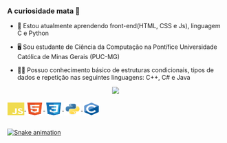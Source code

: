 ### A curiosidade mata 🦝


- 🌱 Estou atualmente aprendendo front-end(HTML, CSS e Js), linguagem C e Python

- 🖥️ Sou estudante de Ciência da Computação na Pontífice Universidade Católica de Minas Gerais (PUC-MG)

- 🧑‍💻 Possuo conhecimento básico de estruturas condicionais, tipos de dados e repetição nas seguintes linguagens: C++, C# e Java


<div align="center" display="flex">
  <a href="https://github.com/rafaelfleury">
  <img height="180em" src="https://github-readme-stats.vercel.app/api?username=rafaelfleury&show_icons=true&theme=prussian&include_all_commits=true&count_private=true"/>
  <!-- <img height="180em" src="https://github-readme-stats.vercel.app/api/top-langs/?username=rafaelfleury&layout=compact&langs_count=7&theme=prussian"/> -->
</div>
  
<div style="display: inline_block"><br>
  <img align="center" alt="Rafa-Js" height="30" width="40" src="https://raw.githubusercontent.com/devicons/devicon/master/icons/javascript/javascript-plain.svg">
  <img align="center" alt="Rafa-HTML" height="30" width="40" src="https://raw.githubusercontent.com/devicons/devicon/master/icons/html5/html5-original.svg">
  <img align="center" alt="Rafa-CSS" height="30" width="40" src="https://raw.githubusercontent.com/devicons/devicon/master/icons/css3/css3-original.svg">
  <img align="center" alt="Rafa-Python" height="30" width="40" src="https://raw.githubusercontent.com/devicons/devicon/master/icons/python/python-original.svg">
  <img align="center" alt="Rafa-C" height="30" width="40" src="https://raw.githubusercontent.com/devicons/devicon/master/icons/c/c-original.svg">
</div>

<br>

![Snake animation](https://github.com/rafaelfleury/rafaelfleury/blob/output/github-contribution-grid-snake.svg)
